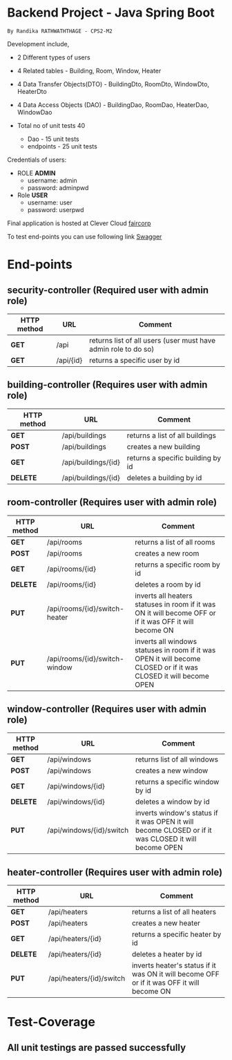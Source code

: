 # Backend Project - Java Spring Boot 

    By Randika RATHWATHTHAGE - CPS2-M2

Development include,

* 2 Different types of users
* 4 Related tables - Building, Room, Window, Heater
* 4 Data Transfer Objects(DTO) - BuildingDto, RoomDto, WindowDto, HeaterDto
* 4 Data Access Objects (DAO) - BuildingDao, RoomDao, HeaterDao, WindowDao

* Total no of unit tests 40
  *  Dao - 15 unit tests
  * endpoints - 25 unit tests

Credentials of users:

* ROLE **ADMIN**
    * username: admin
    * password: adminpwd
* Role **USER**
    * username: user
    * password: userpwd


Final application is hosted at Clever Cloud [faircorp](https://faircorp-application-randika.cleverapps.io)

To test end-points you can use following link [Swagger](http://faircorp-application-randika.cleverapps.io/swagger-ui/index.html)

# **End-points**

## security-controller (Required user with admin role)

| HTTP method | URL | Comment |
|--|--|--|
| **GET** | /api | returns list of all users (user must have admin role to do so)|
| **GET** | /api/{id}| returns a specific user by id|


## building-controller (Requires user with admin role)

| HTTP method | URL | Comment |
|--|--|--|
| **GET** | /api/buildings | returns a list of all buildings|
| **POST** | /api/buildings | creates a new building |
| **GET** | /api/buildings/{id} | returns a specific building by id|
| **DELETE** | /api/buildings/{id} | deletes a building by id|


## room-controller (Requires user with admin role)

| HTTP method | URL | Comment |
|--|--|--|
| **GET** | /api/rooms | returns a list of all rooms|
| **POST** | /api/rooms | creates a new room |
| **GET** | /api/rooms/{id} | returns a specific room by id|
| **DELETE** | /api/rooms/{id} | deletes a room by id|
| **PUT** | /api/rooms/{id}/switch-heater | inverts all heaters statuses in room if it was ON it will become OFF or if it was OFF it will become ON|
| **PUT** | /api/rooms/{id}/switch-window | inverts all windows statuses in room if it was OPEN it will become CLOSED or if it was CLOSED it will become OPEN|

## window-controller (Requires user with admin role)

| HTTP method | URL | Comment |
|--|--|--|
| **GET** | /api/windows | returns list of all windows|
| **POST** | /api/windows | creates a new window |
| **GET** | /api/windows/{id} | returns a specific window by id|
| **DELETE** | /api/windows/{id} | deletes a window by id|
| **PUT** | /api/windows/{id}/switch | inverts window's status if it was OPEN it will become CLOSED or if it was CLOSED it will become OPEN|


## heater-controller (Requires user with admin role)

| HTTP method | URL | Comment |
|--|--|--|
| **GET** | /api/heaters | returns a list of all heaters|
| **POST** | /api/heaters | creates a new heater |
| **GET** | /api/heaters/{id} | returns a specific heater by id|
| **DELETE** | /api/heaters/{id} | deletes a heater by id|
| **PUT** | /api/heaters/{id}/switch | inverts heater's status if it was ON it will become OFF or if it was OFF it will become ON|

# **Test-Coverage**
## All unit testings are passed successfully